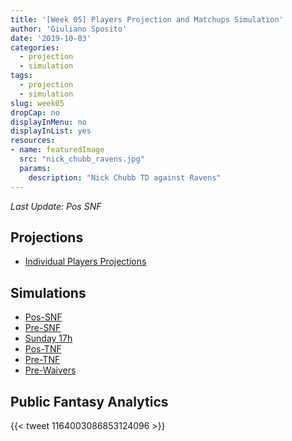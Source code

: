 ```yaml
---
title: '[Week 05] Players Projection and Matchups Simulation'
author: 'Giuliano Sposito'
date: '2019-10-03'
categories:
  - projection
  - simulation
tags:
  - projection
  - simulation
slug: week05
dropCap: no
displayInMenu: no
displayInList: yes
resources:
- name: featuredImage
  src: "nick_chubb_ravens.jpg"
  params:
    description: "Nick Chubb TD against Ravens"
---
```


*Last Update: Pos SNF*

<!--more-->

## Projections

- [Individual Players Projections](/reports/ffa_players_projection_week5.html)

## Simulations

- [Pos-SNF](/reports/dudes_simulation_week5_posSNF.html)
- [Pre-SNF](/reports/dudes_simulation_week5_preSNF.html)
- [Sunday 17h](/reports/dudes_simulation_week5_pos1stRoundSunday.html)
- [Pos-TNF](/reports/dudes_simulation_week5_posTNF.html)
- [Pre-TNF](/reports/dudes_simulation_week5_preTNF.html)
- [Pre-Waivers](/reports/dudes_simulation_week5_preWaivers.html)

## Public Fantasy Analytics
<p></p>

{{< tweet 1164003086853124096 >}}




